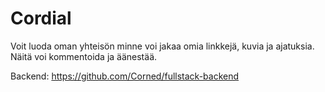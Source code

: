 # Cordial

Voit luoda oman yhteisön minne voi jakaa omia linkkejä, kuvia ja ajatuksia. Näitä voi kommentoida ja äänestää.

Backend: https://github.com/Corned/fullstack-backend